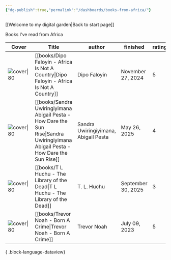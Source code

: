 ```yaml
---
{"dg-publish":true,"permalink":"/dashboards/books-from-africa/"}
---
```


[[Welcome to my digital garden\|Back to start page]]

Books I've read from Africa 

| Cover                                                                                                                         | Title                                                                                                                                 | author                               | finished           | rating |
| ----------------------------------------------------------------------------------------------------------------------------- | ------------------------------------------------------------------------------------------------------------------------------------- | ------------------------------------ | ------------------ | ------ |
| ![cover\|80](http://books.google.com/books/content?id=tiAxEAAAQBAJ&printsec=frontcover&img=1&zoom=1&edge=curl&source=gbs_api) | [[books/Dipo Faloyin - Africa Is Not A Country\|Dipo Faloyin - Africa Is Not A Country]]                                           | Dipo Faloyin                         | November 27, 2024  | 5      |
| ![cover\|80](http://books.google.com/books/content?id=TN7hDAAAQBAJ&printsec=frontcover&img=1&zoom=1&edge=curl&source=gbs_api) | [[books/Sandra Uwiringiyimana Abigail Pesta - How Dare the Sun Rise\|Sandra Uwiringiyimana Abigail Pesta - How Dare the Sun Rise]] | Sandra Uwiringiyimana, Abigail Pesta | May 26, 2025       | 4      |
| ![cover\|80](http://books.google.com/books/content?id=AIb7DwAAQBAJ&printsec=frontcover&img=1&zoom=1&source=gbs_api)           | [[books/T L Huchu - The Library of the Dead\|T L Huchu - The Library of the Dead]]                                                 | T. L. Huchu                          | September 30, 2025 | 3      |
| ![cover\|80](http://books.google.com/books/content?id=dAzJCwAAQBAJ&printsec=frontcover&img=1&zoom=1&edge=curl&source=gbs_api) | [[books/Trevor Noah - Born A Crime\|Trevor Noah - Born A Crime]]                                                                   | Trevor Noah                          | July 09, 2023      | 5      |

{ .block-language-dataview}